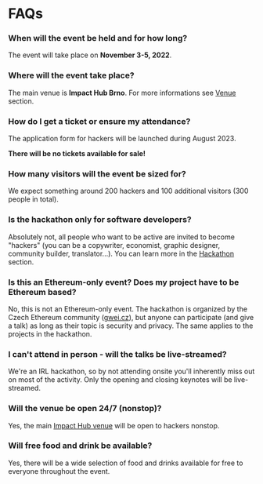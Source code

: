 # FAQs

### When will the event be held and for how long?

The event will take place on **November 3-5, 2022**.

### Where will the event take place?

The main venue is **Impact Hub Brno**. For more informations see [Venue](venue.md) section.

### How do I get a ticket or ensure my attendance?

The application form for hackers will be launched during August 2023.

**There will be no tickets available for sale!**

### How many visitors will the event be sized for?

We expect something around 200 hackers and 100 additional visitors (300 people in total).

### Is the hackathon only for software developers?

Absolutely not, all people who want to be active are invited to become "hackers" (you can be a copywriter, economist, graphic designer, community builder, translator...). You can learn more in the [Hackathon](hackathon.md) section.

### Is this an Ethereum-only event? Does my project have to be Ethereum based?

No, this is not an Ethereum-only event. The hackathon is organized by the Czech Ethereum community ([gwei.cz](https://gwei.cz)), but anyone can participate (and give a talk) as long as their topic is security and privacy. The same applies to the projects in the hackathon.

### I can't attend in person - will the talks be live-streamed?

We're an IRL hackathon, so by not attending onsite you'll inherently miss out on most of the activity. Only the opening and closing keynotes will be live-streamed.

### Will the venue be open 24/7 (nonstop)?

Yes, the main [Impact Hub venue](venue.md) will be open to hackers nonstop.

### Will free food and drink be available?

Yes, there will be a wide selection of food and drinks available for free to everyone throughout the event.
